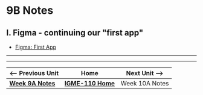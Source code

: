 # 9B Notes

## I. Figma - continuing our "first app"
- [Figma: First App](../exercises/figma-first-app.md)

---
---

| <-- Previous Unit | Home | Next Unit -->
| --- | --- | --- 
|   [**Week 9A Notes**](9A.md)  |  [**IGME-110 Home**](../) | Week 10A Notes
